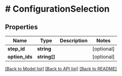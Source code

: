 # # ConfigurationSelection

## Properties

Name | Type | Description | Notes
------------ | ------------- | ------------- | -------------
**step_id** | **string** |  | [optional]
**option_ids** | **string[]** |  | [optional]

[[Back to Model list]](../../README.md#models) [[Back to API list]](../../README.md#endpoints) [[Back to README]](../../README.md)
